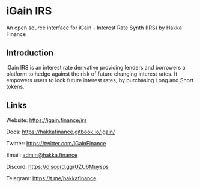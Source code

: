 # iGain IRS

An open source interface for iGain - Interest Rate Synth (IRS) by Hakka Finance

## Introduction
iGain IRS is an interest rate derivative providing lenders and borrowers a platform to hedge against the risk of future changing interest rates. It empowers users to lock future interest rates, by purchasing Long and Short tokens.

## Links

Website: https://igain.finance/irs

Docs: https://hakkafinance.gitbook.io/igain/

Twitter: https://twitter.com/iGainFinance

Email: admin@hakka.finance

Discord: https://discord.gg/UZU6Muysps

Telegram: https://t.me/hakkafinance

